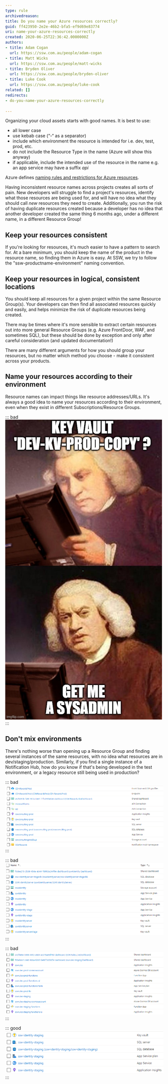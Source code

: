 ```yaml
---
type: rule
archivedreason: 
title: Do you name your Azure resources correctly?
guid: ff423950-2e2e-46b2-bfa5-ef9d69e83774
uri: name-your-azure-resources-correctly
created: 2020-06-25T22:36:42.0000000Z
authors:
- title: Adam Cogan
  url: https://ssw.com.au/people/adam-cogan
- title: Matt Wicks
  url: https://ssw.com.au/people/matt-wicks
- title: Bryden Oliver
  url: https://ssw.com.au/people/bryden-oliver
- title: Luke Cook
  url: https://ssw.com.au/people/luke-cook
related: []
redirects:
- do-you-name-your-azure-resources-correctly

---
```


Organizing your cloud assets starts with good names. It is best to use:

* all lower case 
* use kebab case (“-“ as a separator)
* include which environment the resource is intended for i.e. dev, test, prod, etc.
* do not include the Resource Type in the name (Azure will show this anyway)
* if applicable, include the intended use of the resource in the name e.g. an app service may have a suffix *api*

<!--endintro-->

Azure defines [naming rules and restrictions for Azure resources](https://docs.microsoft.com/en-us/azure/azure-resource-manager/management/resource-name-rules).

Having inconsistent resource names across projects creates all sorts of pain. New developers will struggle to find a project's resources, identify what those resources are being used for, and will have no idea what they should call *new* resources they need to create. Additionally, you run the risk of having duplicate resources created because a developer has no idea that another developer created the same thing 6 months ago, under a different name, in a different Resource Group!

## Keep your resources consistent
If you're looking for resources, it's much easier to have a pattern to search for. At a bare minimum, you should keep the name of the product in the resource name, so finding them in Azure is easy. At SSW, we try to follow the "ssw-productname-environment" naming convention.

## Keep your resources in logical, consistent locations
You should keep all resources for a given project within the same Resource Group(s). Your developers can then find all associated resources quickly and easily, and helps minimize the risk of duplicate resources being created. 

There may be times where it's more sensible to extract certain resources out into more general Resource Groups (e.g. Azure FrontDoor, WAF, and sometimes SQL), but these should be done by exception and only after careful consideration (and updated documentation!)

There are many different arguments for how you should group your resources, but no matter which method you choose - make it consistent across your products.

## Name your resources according to their environment
Resource names can impact things like resource addresses/URLs. It's always a good idea to name your resources according to their environment, even when they exist in different Subscriptions/Resource Groups.

::: bad
![The scariest resource name you can find](kv-meme.jpg)
:::

## Don't mix environments
There's nothing worse than opening up a Resource Group and finding several instances of the same resources, with no idea what resources are in dev/staging/production. Similarly, if you find a single instance of a Notification Hub, how do you know if that's being developed in the test environment, or a legacy resource still being used in production?

::: bad
![Bad Example: Inconsistent product names, mixture of upper case and lower case letters, and unknown resource purposes](bad-example-1.png)
:::

::: bad
![Bad Example: Inconsistent casing, naming convention, and environment labels. Plus mixing staging/prod in the same RG](bad-example-2.png)
:::

::: bad
![Bad Example: Inconsistent names, mixing environments, and including the resource type in the name](bad-example-3.png)
:::

::: good
![Good Example: Consistent names, using lowercase letters and specifying the environment. Easy to find! ”-”](good-example-1.png)
:::
